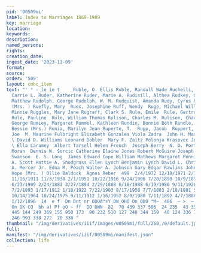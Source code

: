 ```yaml
---
pid: '00509mi'
label: Index to Marriages 1869-1989
key: marriage
location: 
keywords: 
description: 
named_persons: 
rights: 
creation_date: 
ingest_date: '2023-11-09'
format: 
source: 
order: '509'
layout: cmhc_item
text: "' ° - le ie t     Ruble, O. Ellis Ruble, Randall Wade Ruchelli, Louis Ruckman,
  Carrie L. Ruder, Katherine Ruder, Marie A. Rudisill, Althea Rudkey, George F. Rudolf,
  Matthew Rudolph, George Rudolph, W. M. Rudquist, Amanda Rudy, Cyrus R.  Rue, Josie
  (Mrs. ) Ruefly, Mary  Ruex, Josephine Ruff, Wendy  Ruge, Michael William Ruger,
  Minnie Ruggles, Mary Jane Rugraff, Clark S. Rule, Emile  Rule, Gertrude Lillian
  Rule, Pauline  Rule, William Thomas Rulison, Charles M. Rulison, Chauncy C. Rumbley,
  George Rumiey, Margaret Rummel, Kathleen Rundin, Bonnie Beth Rundle, Ernest Runge,
  Bessie (Mrs.) Runia, Marilyn Jean Ruperte, T.  Rupp, Jacob  Ruppert, George  Rus,
  Joe  M. Maurine Fulbright Elizabeth Gonzales Viola Zadra  John H. Massie James Rose
  \ David D. Williams Leonard Dobler  Mary F. Zaitz Polonja Krasovec Julia Clover
  \ Ella Laramey  Albert Tarsell Helen French  Joseph Berry  N. D. Porter  Thomas
  Moran  Dennis W. Sorcic Catherine Elaine Jones Robert McGuire Joseph L. Hubert Annie
  Swanson  E. S. Long  James Edward Cope William Mathews Margaret Pennington Jennie
  A. Scott Hattie A. Snodgrass Ellen Lynch Benjamin Lynch David L. Christensen John
  A. Mercer Jr. Edna M. Peach Walter A. Johnson Gary Edgar Rawlins John Smecker  Sarah
  Hope (Mrs. ) Ollie Baldock  Agnes Reber  499  2/4/1972 12/18/1971 2/13/1909 3/3/1937
  11/16/1911 11/3/1938 2/1/1951 10/22/1916 9/24/1906 7/20/1890 10/9/1890 7/13/1898
  6/23/1909 2/24/1883 3/27/1894 2/29/1888 6/18/1988 6/19/1980 9/11/1926 12/21/1963
  7/2/1893 1/17/1912 1/18/1922 7/22/1903 8/17/1958 7/7/1883 2/18/1881 5/7/1882 4/16/1906
  10/14/1964 10/24/1975 9/11/1912 1/16/1952 8/9/1980 7/11/1892 4/7/1886 1/22/1889
  1/12/1896  14  e f  Dn Dnt nr ODOA™sY DW OHO On ODO ™M~  486  — >  — Pn wDWOowmvmnwon
  On DK CO  bh a) Pf oO ~ ff  DD DWN  82  70 439 337 506  24 235  43 357  98 110  15
  445 144 249 369 155 950 173  90 232 510 127 248 344 159  40 124 336 154 453 522
  246 993 338 272  20 330 "
thumbnail: "/img/derivatives/iiif/images/00509mi/full/250,/0/default.jpg"
full: 
manifest: "/img/derivatives/iiif/00509mi/manifest.json"
collection: life
---
```

